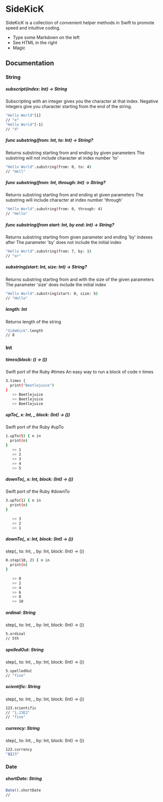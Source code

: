 # SideKicK

SideKicK is a collection of convenient helper methods in Swift to promote speed and intuitive coding.

  - Type some Markdown on the left
  - See HTML in the right
  - Magic

## Documentation

### String

##### subscript(index: Int) -> String
Subscripting with an integer gives you the character at that index. Negative integers give you character starting from the end of the string.
```sh
"Hello World"[1] 
// "e"
"Hello World"[-1] 
// "d"
```

#####   func substring(from: Int, to: Int) -> String?
Returns substring starting from and ending by given parameters
The substring will not include character at index number 'to'
```sh
"Hello World".substring(from: 0, to: 4) 
// "Hell"
```

#####   func substring(from: Int, through: Int) -> String?
Returns substring starting from and ending at given parameters
The substring will include character at index number 'through'
```sh
"Hello World".substring(from: 0, through: 4)
// "Hello"
```

#####   func substring(from start: Int, by end: Int) -> String?
Returns substring starting from given parameter and ending 'by' indexes after
The parameter 'by' does not include the initial index
```sh
"Hello World".substring(from: 7, by: 1)
// "or"
```

#####   substring(start: Int, size: Int) -> String?
Returns substring starting from and with the size of the given parameters
The parameter 'size' does include the initial index
```sh
"Hello World".substring(start: 0, size: 5)
// "Hello"
```

##### length: Int
Returns length of the string
```sh
"SideKick".length
// 8
```

### Int

##### times(block: () -> ())
Swift port of the Ruby #times
An easy way to run a block of code n times
```sh
3.times {
  print("Beetlejuice")
}
   >> Beetlejuice
   >> Beetlejuice
   >> Beetlejuice
```

##### upTo(_ x: Int, _ block: (Int) -> ())
Swift port of the Ruby #upTo
```sh
1.upTo(5) { n in
  print(n)
}
   >> 1
   >> 2
   >> 3
   >> 4
   >> 5
```

##### downTo(_ x: Int, block: (Int) -> ())
Swift port of the Ruby #downTo
```sh
3.upTo(1) { n in
  print(n)
}
   
   >> 3
   >> 2
   >> 1
```

##### downTo(_ x: Int, block: (Int) -> ())
step(_ to: Int, _ by: Int, block: (Int) -> ())
```sh
0.step(10, 2) { n in
  print(n)
}
   
   >> 0
   >> 2
   >> 4
   >> 6
   >> 8
   >> 10
```

##### ordinal: String
step(_ to: Int, _ by: Int, block: (Int) -> ())
```sh
5.ordinal
// 5th
```

##### spelledOut: String
step(_ to: Int, _ by: Int, block: (Int) -> ())
```sh
5.spelledOut
// "five"
```

##### scientific: String
step(_ to: Int, _ by: Int, block: (Int) -> ())
```sh
123.scientific
// "1.23E2"
// "five"
```

##### currency: String
step(_ to: Int, _ by: Int, block: (Int) -> ())
```sh
123.currency
"$123"
```



### Date

##### shortDate: String
```sh
Date().shortDate
//
```

